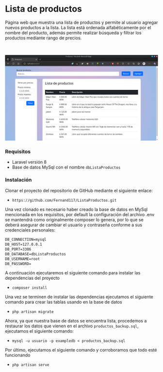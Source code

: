 # Lista de productos

Página web que muestra una lista de productos y permite al usuario agregar nuevos productos a la lista. La lista está ordenada alfabéticamente por el nombre del producto, además permite realizar búsqueda y filtrar los productos mediante rango de precios.

<p align="center">
<br></br>
<img src="https://raw.githubusercontent.com/Fernand117/ListaProductos/master/ListaProductos/public/proyecto_wallpaper.png">
</p>

### Requisitos

- Laravel versión 8
- Base de datos MySql con el nombre `dbListaProductos`


### Instalación

Clonar el proyecto del repositorio de GitHub mediante el siguiente enlace:
- `https://github.com/Fernand117/ListaProductos.git`

Una vez clonado es necesario haber creado la base de datos en MySql mencionada en los requisitos, por default la configuración del archivo .env se mantendrá como originalmente composer lo genera, por lo que se deberá asegurar de cambiar el usuario y contraseña conforme a sus credenciales personales:
```
DB_CONNECTION=mysql
DB_HOST=127.0.0.1
DB_PORT=3306
DB_DATABASE=dbListaProductos
DB_USERNAME=root
DB_PASSWORD=
```

A continuación ejecutaremos el siguiente comando para instalar las dependencias del proyecto
- `composer install`

Una vez se terminen de instalar las dependencias ejecutamos el siguiente comando para crear las tablas usando en la base de datos
- `php artisan migrate`

Ahora, ya que nuestra base de datos se encuentra lista, procedemos a restaurar los datos que vienen en el archivo `productos_backup.sql`, ejecutamos el siguiente comando:
- `mysql -u usuario -p exampledb < productos_backup.sql`

Por último, ejecutamos el siguiente comando y corroboramos que todo esté funcionando
- `php artisan serve`